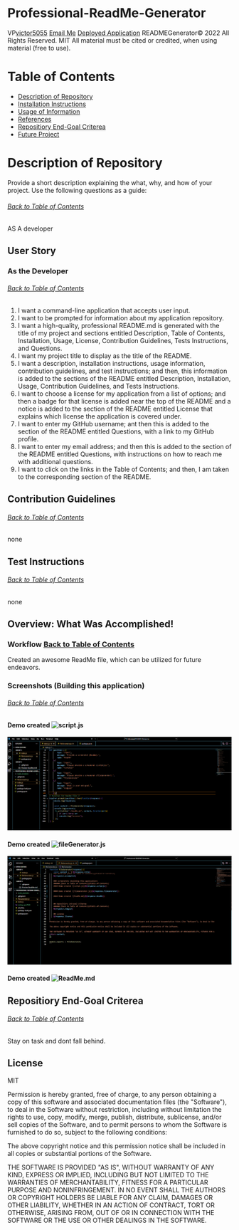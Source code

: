 # Professional-ReadMe-Generator

 VP[victor5055](https://github.com/victor5055) [Email Me](victor5055@outlook.com) [Deployed Application](https://victor5055.github.io/Professional-README-Generator/)
 READMEGenerator© 2022 All Rights Reserved.  MIT All material must be cited or credited, when using material (free to use).

# Table of Contents
* [Description of Repository](#Repository-Description)
* [Installation Instructions](#Install)
* [Usage of Information](#Usage)
* [References](#Ref)
* [Repositiory End-Goal Criterea](#Criterea)
* [Future Project](#Future-Project)
        
 # Description of Repository
Provide a short description explaining the what, why, and how of your project. Use the following questions as a guide:
 ###### [Back to Table of Contents](#Table-of-Contents) 
 AS A developer
        
## User Story
### As the Developer
###### [Back to Table of Contents](#Table-of-Contents)
1.   I want a command-line application that accepts user input.
2.   I want to be prompted for information about my application repository.
 3.   I want a high-quality, professional README.md is generated with the title of my project and sections entitled Description, Table of Contents,      Installation, Usage, License, Contribution Guidelines, Tests Instructions, and Questions.
 4.   I want my project title to display as the title of the README.
5.   I want a description, installation instructions, usage information, contribution guidelines, and test instructions; and then, this information is added to the sections of the README entitled Description, Installation, Usage, Contribution Guidelines, and Tests Instructions.
 6.   I want to choose a license for my application from a list of options; and then a badge for that license is added near the top of the README and a notice is added to the section of the README entitled License that explains which license the application is covered under.  
7.   I want to enter my GitHub username; ant then this is added to the section of the README entitled Questions, with a link to my GitHub profile.
8.   I want to enter my email address; and then this is added to the section of the README entitled Questions, with instructions on how to reach me with additional questions.
 9.   I want to click on the links in the Table of Contents; and then, I am taken to the corresponding section of the README.

## Contribution Guidelines
###### [Back to Table of Contents](#Table-of-Contents)
none

 ## Test Instructions
###### [Back to Table of Contents](#Table-of-Contents)
 none

## Overview: What Was Accomplished!
### Workflow [Back to Table of Contents](#Table-of-Contents)
 Created an awesome ReadMe file, which can be utilized for future endeavors.

### Screenshots (Building this application)
###### [Back to Table of Contents](#Table-of-Contents)
#### Demo created ![script.js]()
![](/index.js%20pic.PNG)
        
 #### Demo created ![fileGenerator.js]()
![](/fileGenerator.js%20pic.PNG)
        
#### Demo created ![ReadMe.md]()
        

## Repositiory End-Goal Criterea
###### [Back to Table of Contents](#Table-of-Contents)
Stay on task and dont fall behind.
        
## License
 MIT

Permission is hereby granted, free of charge, to any person obtaining a copy of this software and associated documentation files (the "Software"), to deal in the Software without restriction, including without limitation the rights to use, copy, modify, merge, publish, distribute, sublicense, and/or sell copies of the Software, and to permit persons to whom the Software is furnished to do so, subject to the following conditions:

The above copyright notice and this permission notice shall be included in all copies or substantial portions of the Software.

THE SOFTWARE IS PROVIDED "AS IS", WITHOUT WARRANTY OF ANY KIND, EXPRESS OR IMPLIED, INCLUDING BUT NOT LIMITED TO THE WARRANTIES OF MERCHANTABILITY, FITNESS FOR A PARTICULAR PURPOSE AND NONINFRINGEMENT. IN NO EVENT SHALL THE AUTHORS OR COPYRIGHT HOLDERS BE LIABLE FOR ANY CLAIM, DAMAGES OR OTHER LIABILITY, WHETHER IN AN ACTION OF CONTRACT, TORT OR OTHERWISE, ARISING FROM, OUT OF OR IN CONNECTION WITH THE SOFTWARE OR THE USE OR OTHER DEALINGS IN THE SOFTWARE.